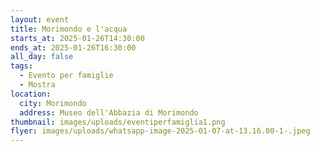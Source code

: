 ```yaml
---
layout: event
title: Morimondo e l'acqua
starts_at: 2025-01-26T14:30:00
ends_at: 2025-01-26T16:30:00
all_day: false
tags:
  - Evento per famiglie
  - Mostra
location:
  city: Morimondo
  address: Museo dell'Abbazia di Morimondo
thumbnail: images/uploads/eventiperfamiglia1.png
flyer: images/uploads/whatsapp-image-2025-01-07-at-13.16.00-1-.jpeg
---
```

